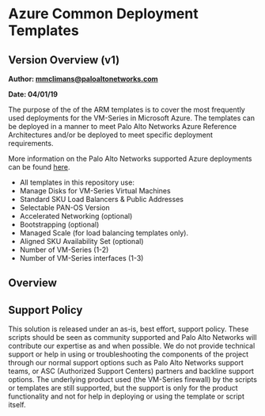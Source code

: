 # Azure Common Deployment Templates

## Version Overview (v1)

**Author: mmclimans@paloaltonetworks.com**

**Date: 04/01/19**

The purpose of the of the ARM templates is to cover the most frequently used deployments for the VM-Series in Microsoft Azure.  The templates can be deployed in a manner to meet Palo Alto Networks Azure Reference Architectures and/or be deployed to meet specific deployment requirements. 

More information on the Palo Alto Networks supported Azure deployments can be found [here](https://live.paloaltonetworks.com/t5/Microsoft-Azure/ct-p/Azure).

* All templates in this repository use:
* Manage Disks for VM-Series Virtual Machines
* Standard SKU Load Balancers & Public Addresses
* Selectable PAN-OS Version
* Accelerated Networking (optional)
* Bootstrapping (optional)
* Managed Scale (for load balancing templates only).
* Aligned SKU Availability Set (optional)
* Number of VM-Series (1-2)
* Number of VM-Series interfaces (1-3)

## Overview


## Support Policy
This solution is released under an as-is, best effort, support policy. These scripts should be seen as community supported and Palo Alto Networks will contribute our expertise as and when possible. We do not provide technical support or help in using or troubleshooting the components of the project through our normal support options such as Palo Alto Networks support teams, or ASC (Authorized Support Centers) partners and backline support options. The underlying product used (the VM-Series firewall) by the scripts or templates are still supported, but the support is only for the product functionality and not for help in deploying or using the template or script itself.

